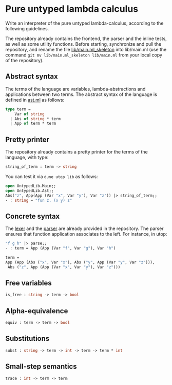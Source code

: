 # Pure untyped lambda calculus

Write an interpreter of the pure untyped lambda-calculus,
according to the following guidelines.

The repository already contains the frontend, the parser and the inline tests, as well as some utility functions.
Before starting, synchronize and pull the repository, and rename the file [lib/main.ml_skeleton](lib/main.ml_skeleton)
into lib/main.ml (use the command `git mv lib/main.ml_skeleton lib/main.ml` from your local copy of the repository).

## Abstract syntax

The terms of the language are variables, lambda-abstractions and
applications between two terms.
The abstract syntax of the language is defined in [ast.ml](lib/ast.ml)
as follows:
```ocaml
type term =
    Var of string
  | Abs of string * term
  | App of term * term
```

## Pretty printer

The repository already contains a pretty printer for the terms of the language, with type:
```ocaml
string_of_term : term -> string
```
You can test it via `dune utop lib` as follows:
```ocaml
open UntypedLib.Main;;
open UntypedLib.Ast;;
Abs("z", App(App (Var "x", Var "y"), Var "z")) |> string_of_term;;
- : string = "fun z. (x y) z"
```

## Concrete syntax

The [lexer](lib/lexer.mll) and the [parser](parser.mly)
are already provided in the repository.
The parser ensures that function application associates to the left.
For instance, in utop:
```ocaml
"f g h" |> parse;;
- : term = App (App (Var "f", Var "g"), Var "h")

term =
App (App (Abs ("x", Var "x"), Abs ("y", App (Var "y", Var "z"))),
 Abs ("z", App (App (Var "x", Var "y"), Var "z")))
```

## Free variables

```ocaml
is_free : string -> term -> bool
```

## Alpha-equivalence

```ocaml
equiv : term -> term -> bool
```

## Substitutions

```ocaml
subst : string -> term -> int -> term -> term * int
```

## Small-step semantics

```ocaml
trace : int -> term -> term
```
